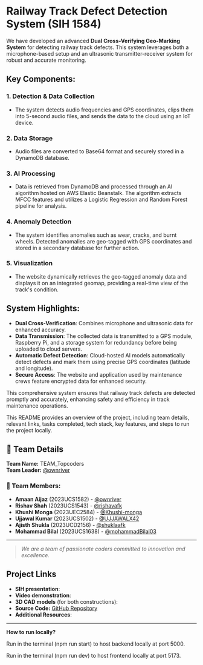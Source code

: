# **Railway Track Defect Detection System** (SIH 1584)

We have developed an advanced **Dual Cross-Verifying Geo-Marking System** for detecting railway track defects. This system leverages both a microphone-based setup and an ultrasonic transmitter-receiver system for robust and accurate monitoring. 

## **Key Components:**

### **1. Detection & Data Collection**
   - The system detects audio frequencies and GPS coordinates, clips them into 5-second audio files, and sends the data to the cloud using an IoT device.

### **2. Data Storage**
   - Audio files are converted to Base64 format and securely stored in a DynamoDB database.

### **3. AI Processing**
   - Data is retrieved from DynamoDB and processed through an AI algorithm hosted on AWS Elastic Beanstalk. The algorithm extracts MFCC features and utilizes a Logistic Regression and Random Forest pipeline for analysis.

### **4. Anomaly Detection**
   - The system identifies anomalies such as wear, cracks, and burnt wheels. Detected anomalies are geo-tagged with GPS coordinates and stored in a secondary database for further action.

### **5. Visualization**
   - The website dynamically retrieves the geo-tagged anomaly data and displays it on an integrated geomap, providing a real-time view of the track's condition.

## **System Highlights:**

- **Dual Cross-Verification**: Combines microphone and ultrasonic data for enhanced accuracy.
- **Data Transmission**: The collected data is transmitted to a GPS module, Raspberry Pi, and a storage system for redundancy before being uploaded to cloud servers.
- **Automatic Defect Detection**: Cloud-hosted AI models automatically detect defects and mark them using precise GPS coordinates (latitude and longitude).
- **Secure Access**: The website and application used by maintenance crews feature encrypted data for enhanced security.

This comprehensive system ensures that railway track defects are detected promptly and accurately, enhancing safety and efficiency in track maintenance operations.

This README provides an overview of the project, including team details, relevant links, tasks completed, tech stack, key features, and steps to run the project locally.

## 👥 Team Details

**Team Name:** TEAM_Topcoders  
**Team Leader:** [@ownriver](https://github.com/ownriver)

### 🏅 Team Members:

- **Amaan Aijaz** (2023UCS1582) - [@ownriver](https://github.com/ownriver)
- **Rishav Shah** (2023UCS1543) - [@rishavafk](https://github.com/rishavafk)
- **Khushi Monga** (2023UEC2584) - [@Khushi-monga](https://github.com/Khushi-monga)
- **Ujjawal Kumar** (2023UCS1502) - [@UJJAWALX42](https://github.com/UJJAWALX42)
- **Ajisth Shukla** (2023UCD2156) - [@shuklaafk](https://github.com/shuklaafk)
- **Mohammad Bilal** (2023UCS1638) - [@mohammadBilal03](https://github.com/mohammadBilal03)

---

> *We are a team of passionate coders committed to innovation and excellence.*


## Project Links

- **SIH presentation**:
- **Video demonstration**:
- **3D CAD models** (for both constructions):
- **Source Code:** [GitHub Repository](https://github.com/mohammadBilal03/SIH_INTERNAL_ROUND_2_TopCoder)
- **Additional Resources**:


---------------------------------------------------------------------------------------------------------------------------------------------------------------
 
  **How to run locally?**

Run in the terminal (npm run start) to host backend locally at port 5000.

Run in the terminal (npm run dev) to host frontend locally at port 5173.
